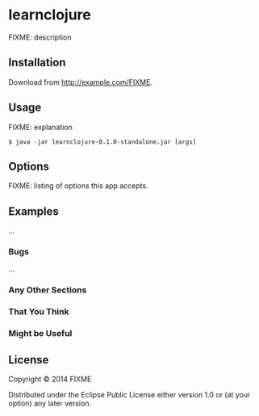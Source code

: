 # learnclojure

FIXME: description

## Installation

Download from http://example.com/FIXME.

## Usage

FIXME: explanation

    $ java -jar learnclojure-0.1.0-standalone.jar [args]

## Options

FIXME: listing of options this app accepts.

## Examples

...

### Bugs

...

### Any Other Sections
### That You Think
### Might be Useful

## License

Copyright © 2014 FIXME

Distributed under the Eclipse Public License either version 1.0 or (at
your option) any later version.
